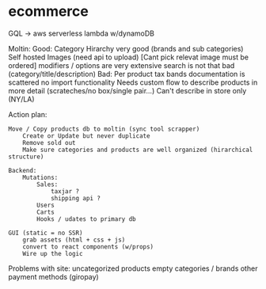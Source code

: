 # ecommerce

GQL -> aws serverless lambda w/dynamoDB

Moltin:
	Good:
		Category Hirarchy very good (brands and sub categories)
		Self hosted Images (need api to upload) [Cant pick relevat image must be ordered]
		modifiers / options are very extensive
		search is not that bad (category/title/description)
	Bad:
		Per product tax bands
		documentation is scattered
		no import functionality
		Needs custom flow to describe products in more detail (scrateches/no box/single pair...)
		Can't describe in store only (NY/LA)


Action plan:

	Move / Copy products db to moltin (sync tool scrapper)
		Create or Update but never duplicate
		Remove sold out
		Make sure categories and products are well organized (hirarchical structure)
	
	Backend:
		Mutations:
			Sales:
				taxjar ?
				shipping api ?
			Users
			Carts
			Hooks / udates to primary db

	GUI (static = no SSR)
		grab assets (html + css + js)
		convert to react components (w/props)
		Wire up the logic



Problems with site:
	uncategorized products
	empty categories / brands
	other payment methods (giropay)


